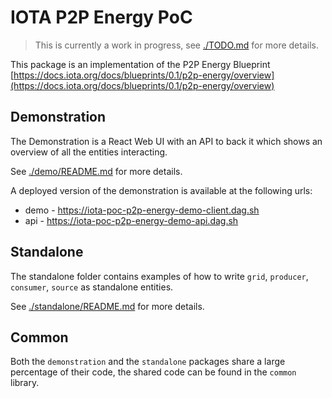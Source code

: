 # IOTA P2P Energy PoC

> This is currently a work in progress, see [./TODO.md](TODO.md) for more details.

This package is an implementation of the P2P Energy Blueprint [https://docs.iota.org/docs/blueprints/0.1/p2p-energy/overview](https://docs.iota.org/docs/blueprints/0.1/p2p-energy/overview)

## Demonstration

The Demonstration is a React Web UI with an API to back it which shows an overview of all the entities interacting.

See [./demo/README.md](./demo/README.md) for more details.

A deployed version of the demonstration is available at the following urls:

* demo - <https://iota-poc-p2p-energy-demo-client.dag.sh>
* api - <https://iota-poc-p2p-energy-demo-api.dag.sh>

## Standalone

The standalone folder contains examples of how to write `grid`, `producer`, `consumer`, `source` as standalone entities.

See [./standalone/README.md](./standalone/README.md) for more details.

## Common

Both the `demonstration` and the `standalone` packages share a large percentage of their code, the shared code can be found in the `common` library.